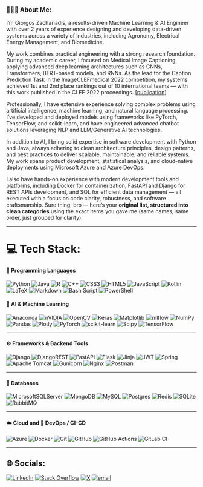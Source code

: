 <h3 align="left">👨🏻‍💻 About Me:</h3>

I’m Giorgos Zachariadis, a results-driven Machine Learning & AI Engineer with over 2 years of experience designing and developing data-driven systems across a variety of industries, including Agronomy, Electrical Energy Management, and Biomedicine.

My work combines practical engineering with a strong research foundation. During my academic career, I focused on Medical Image Captioning, applying advanced deep learning architectures such as CNNs, Transformers, BERT-based models, and RNNs. As the lead for the Caption Prediction Task in the ImageCLEFmedical 2022 competition, my systems achieved 1st and 2nd place rankings out of 10 international teams — with this work published in the CLEF 2022 proceedings. [[publication](https://ceur-ws.org/Vol-3180/paper-101.pdf)]

Professionally, I have extensive experience solving complex problems using artificial intelligence, machine learning, and natural language processing. I’ve developed and deployed models using frameworks like PyTorch, TensorFlow, and scikit-learn, and have engineered advanced chatbot solutions leveraging NLP and LLM/Generative AI technologies.

In addition to AI, I bring solid expertise in software development with Python and Java, always adhering to clean architecture principles, design patterns, and best practices to deliver scalable, maintainable, and reliable systems. My work spans product development, statistical analysis, and cloud-native deployments using Microsoft Azure and Azure DevOps.

I also have hands-on experience with modern development tools and platforms, including Docker for containerization, FastAPI and Django for REST APIs development, and SQL for efficient data management — all executed with a focus on code clarity, robustness, and software craftsmanship.
Sure thing, bro — here’s your **original list, structured into clean categories** using the exact items you gave me (same names, same order, just grouped for clarity):  

---

# 💻 Tech Stack:

#### 🧠 Programming Languages
![Python](https://img.shields.io/badge/python-3670A0?style=plastic&logo=python&logoColor=ffdd54) ![Java](https://img.shields.io/badge/java-%23ED8B00.svg?style=plastic&logo=openjdk&logoColor=white)  ![R](https://img.shields.io/badge/r-%23276DC3.svg?style=plastic&logo=r&logoColor=white)  ![C++](https://img.shields.io/badge/c++-%2300599C.svg?style=plastic&logo=c%2B%2B&logoColor=white)  ![CSS3](https://img.shields.io/badge/css3-%231572B6.svg?style=plastic&logo=css3&logoColor=white)  ![HTML5](https://img.shields.io/badge/html5-%23E34F26.svg?style=plastic&logo=html5&logoColor=white)  ![JavaScript](https://img.shields.io/badge/javascript-%23323330.svg?style=plastic&logo=javascript&logoColor=%23F7DF1E)  ![Kotlin](https://img.shields.io/badge/kotlin-%237F52FF.svg?style=plastic&logo=kotlin&logoColor=white)  ![LaTeX](https://img.shields.io/badge/latex-%23008080.svg?style=plastic&logo=latex&logoColor=white)  ![Markdown](https://img.shields.io/badge/markdown-%23000000.svg?style=plastic&logo=markdown&logoColor=white)  ![Bash Script](https://img.shields.io/badge/bash_script-%23121011.svg?style=plastic&logo=gnu-bash&logoColor=white)  ![PowerShell](https://img.shields.io/badge/PowerShell-%235391FE.svg?style=plastic&logo=powershell&logoColor=white)

#### 🐍 AI & Machine Learning  
![Anaconda](https://img.shields.io/badge/Anaconda-%2344A833.svg?style=plastic&logo=anaconda&logoColor=white)  ![nVIDIA](https://img.shields.io/badge/cuda-000000.svg?style=plastic&logo=nVIDIA&logoColor=green)  ![OpenCV](https://img.shields.io/badge/opencv-%23white.svg?style=plastic&logo=opencv&logoColor=white)  ![Keras](https://img.shields.io/badge/Keras-%23D00000.svg?style=plastic&logo=Keras&logoColor=white)  ![Matplotlib](https://img.shields.io/badge/Matplotlib-%23ffffff.svg?style=plastic&logo=Matplotlib&logoColor=black)  ![mlflow](https://img.shields.io/badge/mlflow-%23d9ead3.svg?style=plastic&logo=numpy&logoColor=blue)  ![NumPy](https://img.shields.io/badge/numpy-%23013243.svg?style=plastic&logo=numpy&logoColor=white)  ![Pandas](https://img.shields.io/badge/pandas-%23150458.svg?style=plastic&logo=pandas&logoColor=white)  ![Plotly](https://img.shields.io/badge/Plotly-%233F4F75.svg?style=plastic&logo=plotly&logoColor=white)  ![PyTorch](https://img.shields.io/badge/PyTorch-%23EE4C2C.svg?style=plastic&logo=PyTorch&logoColor=white)  ![scikit-learn](https://img.shields.io/badge/scikit--learn-%23F7931E.svg?style=plastic&logo=scikit-learn&logoColor=white)  ![Scipy](https://img.shields.io/badge/SciPy-%230C55A5.svg?style=plastic&logo=scipy&logoColor=%white)  ![TensorFlow](https://img.shields.io/badge/TensorFlow-%23FF6F00.svg?style=plastic&logo=TensorFlow&logoColor=white)  

---

#### ⚙️ Frameworks & Backend Tools  
![Django](https://img.shields.io/badge/django-%23092E20.svg?style=plastic&logo=django&logoColor=white)  ![DjangoREST](https://img.shields.io/badge/DJANGO-REST-ff1709?style=plastic&logo=django&logoColor=white&color=ff1709&labelColor=gray)  ![FastAPI](https://img.shields.io/badge/FastAPI-005571?style=plastic&logo=fastapi)  ![Flask](https://img.shields.io/badge/flask-%23000.svg?style=plastic&logo=flask&logoColor=white)  ![Jinja](https://img.shields.io/badge/jinja-white.svg?style=plastic&logo=jinja&logoColor=black)  ![JWT](https://img.shields.io/badge/JWT-black?style=plastic&logo=JSON%20web%20tokens)  ![Spring](https://img.shields.io/badge/spring-%236DB33F.svg?style=plastic&logo=spring&logoColor=white)  ![Apache Tomcat](https://img.shields.io/badge/apache%20tomcat-%23F8DC75.svg?style=plastic&logo=apache-tomcat&logoColor=black)  ![Gunicorn](https://img.shields.io/badge/gunicorn-%298729.svg?style=plastic&logo=gunicorn&logoColor=white)  ![Nginx](https://img.shields.io/badge/nginx-%23009639.svg?style=plastic&logo=nginx&logoColor=white) ![Postman](https://img.shields.io/badge/Postman-FF6C37?style=plastic&logo=postman&logoColor=white)  

---

#### 💾 Databases  
![MicrosoftSQLServer](https://img.shields.io/badge/Microsoft%20SQL%20Server-CC2927?style=plastic&logo=microsoft%20sql%20server&logoColor=white)  ![MongoDB](https://img.shields.io/badge/MongoDB-%234ea94b.svg?style=plastic&logo=mongodb&logoColor=white)  ![MySQL](https://img.shields.io/badge/mysql-4479A1.svg?style=plastic&logo=mysql&logoColor=white)  ![Postgres](https://img.shields.io/badge/postgres-%23316192.svg?style=plastic&logo=postgresql&logoColor=white)  ![Redis](https://img.shields.io/badge/redis-%23DD0031.svg?style=plastic&logo=redis&logoColor=white)  ![SQLite](https://img.shields.io/badge/sqlite-%2307405e.svg?style=plastic&logo=sqlite&logoColor=white)  ![RabbitMQ](https://img.shields.io/badge/rabbitmq-FF6600?style=plastic&logo=rabbitmq&logoColor=white)

---

#### ☁️ Cloud and 🚀 DevOps / CI-CD
![Azure](https://img.shields.io/badge/azure-%230072C6.svg?style=plastic&logo=microsoftazure&logoColor=white) ![Docker](https://img.shields.io/badge/docker-%230db7ed.svg?style=plastic&logo=docker&logoColor=white)   ![Git](https://img.shields.io/badge/git-%23F05033.svg?style=plastic&logo=git&logoColor=white)  ![GitHub](https://img.shields.io/badge/github-%23121011.svg?style=plastic&logo=github&logoColor=white)   ![GitHub Actions](https://img.shields.io/badge/github%20actions-%232671E5.svg?style=plastic&logo=githubactions&logoColor=white) ![GitLab CI](https://img.shields.io/badge/gitlab%20CI-%23181717.svg?style=plastic&logo=gitlab&logoColor=white)  

---

<!-- <img src="https://cr-ss-service.azurewebsites.net/api/ScreenShot?widget=summary&username=zaaachos"/> -->

## 🌐 Socials:
[![LinkedIn](https://img.shields.io/badge/LinkedIn-%230077B5.svg?logo=linkedin&logoColor=white)](https://linkedin.com/in/zachariadisgs) [![Stack Overflow](https://img.shields.io/badge/-Stackoverflow-FE7A16?logo=stack-overflow&logoColor=white)](https://stackoverflow.com/users/14196193) [![X](https://img.shields.io/badge/X-black.svg?logo=X&logoColor=white)](https://x.com/zachooos) [![email](https://img.shields.io/badge/Email-D14836?logo=gmail&logoColor=white)](mailto:zachariadis.gs@gmail.com) 








